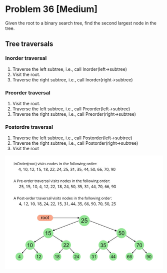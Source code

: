 # Problem 36 [Medium]

Given the root to a binary search tree, find the second largest node in the tree.

## Tree traversals
### Inorder traversal
1. Traverse the left subtree, i.e., call Inorder(left->subtree)
2. Visit the root.
3. Traverse the right subtree, i.e., call Inorder(right->subtree)

### Preorder traversal
1. Visit the root.
2. Traverse the left subtree, i.e., call Preorder(left->subtree)
3. Traverse the right subtree, i.e., call Preorder(right->subtree) 

### Postordre traversal
1. Traverse the left subtree, i.e., call Postorder(left->subtree)
2. Traverse the right subtree, i.e., call Postorder(right->subtree)
3. Visit the root

![BST](Preorder-from-Inorder-and-Postorder-traversals.jpg)
